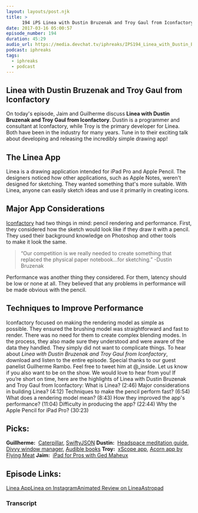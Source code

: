 ```yaml
---
layout: layouts/post.njk
title: >
      194 iPS Linea with Dustin Bruzenak and Troy Gaul from Iconfactory
date: 2017-03-16 05:00:57
episode_number: 194
duration: 45:29
audio_url: https://media.devchat.tv/iphreaks/IPS194_Linea_with_Dustin_Bruzenak_and_Troy_Gaul_from_Iconfactory.mp3
podcast: iphreaks
tags: 
  - iphreaks
  - podcast
---
```


## Linea with Dustin Bruzenak and Troy Gaul from Iconfactory
On today's episode, Jaim and Guilherme discuss **Linea with Dustin Bruzenak and Troy Gaul from Iconfactory**. Dustin is a programmer and consultant at Iconfactory, while Troy is the primary developer for Linea. Both have been in the industry for many years. Tune in to their exciting talk about developing and releasing the incredibly simple drawing&nbsp;app!
## The Linea App
Linea is a drawing application intended for iPad Pro and Apple Pencil. The designers noticed how other applications, such as Apple Notes, weren't designed for sketching. They wanted something that's more suitable. With Linea, anyone can easily sketch ideas and use it primarily in creating icons.
## Major App Considerations
[Iconfactory](https://iconfactory.com/) had two things in mind: pencil rendering and performance.&nbsp;First, they&nbsp;considered how the sketch would look like if&nbsp;they draw it with a pencil. They used their background knowledge on Photoshop and other tools to&nbsp;make it look the same.

> “Our competition is we really needed to create something that replaced the physical paper notebook...for sketching.” -Dustin Bruzenak

Performance was another thing they considered. For them, latency should be low or none at all. They believed that any problems in performance will be made obvious&nbsp;with the pencil.
## Techniques to Improve Performance
Iconfactory&nbsp;focused on making the rendering model as simple as possible.&nbsp;They&nbsp;ensured the brushing model was straightforward and fast to render. There was no need for them to create complex blending modes. In the process, they also made sure they understood and were aware of the data they handled. They simply did not want to complicate things. To hear about _Linea with Dustin Bruzenak and Troy Gaul from Iconfactory_, download and listen to the entire episode. Special thanks to our guest panelist&nbsp;Guilherme Rambo. Feel free to tweet him at @\_inside. Let us know if you also want to be on the show. We would love to hear from you! If you’re short on time, here are the highlights of Linea with Dustin Bruzenak and Troy Gaul from Iconfactory: What is Linea? (2:46) Major considerations in building Linea? (4:12) Techniques to make the pencil perform&nbsp;fast? (6:54) What does a rendering model mean? (8:43) How they improved the app's performance? (11:04) Difficulty in producing the app? (22:44) Why the Apple Pencil for iPad Pro? (30:23)
## Picks:
**Guillherme:** &nbsp;[Caterpillar](https://github.com/fpg1503/Caterpillar), [SwiftyJSON](https://github.com/SwiftyJSON/SwiftyJSON) **Dustin:** &nbsp;[Headspace meditation guide](https://www.headspace.com/), [Divvy window manager](http://mizage.com/divvy/), [Audible books](http://www.audible.com/) **Troy:** &nbsp;[xScope app](http://xscopeapp.com/), [Acorn app by Flying Meat](http://www.flyingmeat.com/acorn/) **Jaim:** &nbsp;[iPad for Pros with Ged Maheux](http://www.imore.com/imore-show-543-ipads-pros-ged-maheux)
## Episode Links:
[Linea App](http://linea-app.com/)[Linea on Instagram](https://www.instagram.com/linea_app/)[Animated Review on Linea](http://www.imore.com/animated-review-linea-my-new-favorite-sketching-app)[Astropad](http://astropad.com/)

### Transcript


